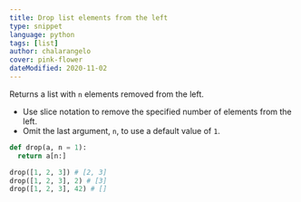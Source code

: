 ```yaml
---
title: Drop list elements from the left
type: snippet
language: python
tags: [list]
author: chalarangelo
cover: pink-flower
dateModified: 2020-11-02
---
```


Returns a list with `n` elements removed from the left.

- Use slice notation to remove the specified number of elements from the left.
- Omit the last argument, `n`, to use a default value of `1`.

```py
def drop(a, n = 1):
  return a[n:]
```

```py
drop([1, 2, 3]) # [2, 3]
drop([1, 2, 3], 2) # [3]
drop([1, 2, 3], 42) # []
```
